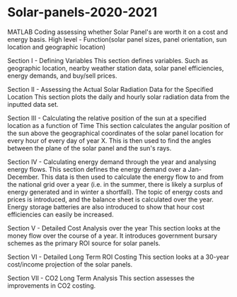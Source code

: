 # Solar-panels-2020-2021
MATLAB Coding assessing whether Solar Panel's are worth it on a cost and energy basis. High level - Function(solar panel sizes, panel orientation, sun location and geographic location)

Section I - Defining Variables
This section defines variables. Such as geographic location, nearby
weather station data, solar panel efficiencies, energy demands, and buy/sell prices.

Section II - Assessing the Actual Solar Radiation Data for the Specified Location
This section plots the daily and hourly solar radiation data from the inputted data set. 

Section III - Calculating the relative position of the sun at a specified location as a function of Time
This section calculates the angular position of the sun above the geographical coordinates of the solar panel location for every hour of every day of year X. This is then used to find the angles between the plane of the solar panel and the sun's rays.

Section IV - Calculating energy demand through the year and analysing energy flows.
This section defines the energy demand over a Jan-December. This data is then used to calculate the energy flow to and from the national grid over a year (i.e. in the summer, there is likely a surplus of energy generated and in winter a shortfall). The topic of energy costs and prices is introduced, and the balance sheet is calculated over the year. Energy storage batteries are also introduced to show that hour cost efficiencies can easily be increased.

Section V - Detailed Cost Analysis over the year
This section looks at the money flow over the course of a year. It introduces government bursary schemes as the primary ROI source for solar panels.

Section VI - Detailed Long Term ROI Costing
This section looks at a 30-year cost/income projection of the solar panels.

Section VII - CO2 Long Term Analysis
This section assesses the improvements in CO2 costing. 






